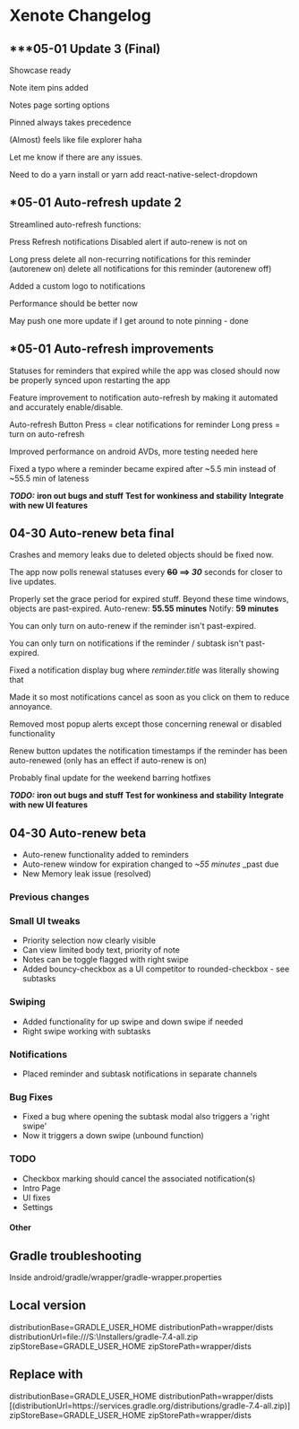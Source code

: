 
# Xenote Changelog

## ***05-01 Update 3 (Final)

Showcase ready

Note item pins added

Notes page sorting options

Pinned always takes precedence

(Almost) feels like file explorer haha

Let me know if there are any issues.

Need to do a yarn install or yarn add react-native-select-dropdown

## ***05-01 Auto-refresh update 2**

Streamlined auto-refresh functions:

Press
Refresh notifications
Disabled alert if auto-renew is not on 

Long press
delete all non-recurring notifications for this reminder (autorenew on)
delete all notifications for this reminder (autorenew off)

Added a custom logo to notifications

Performance should be better now

May push one more update if I get around to note pinning - done

## ***05-01 Auto-refresh improvements**

Statuses for reminders that expired while the app was closed should now be properly synced upon restarting the app

Feature improvement to notification auto-refresh by making it automated and accurately enable/disable.

Auto-refresh Button
Press = clear notifications for reminder
Long press = turn on auto-refresh

Improved performance on android AVDs, more testing needed here

Fixed a typo where a reminder became expired after ~5.5 min instead of ~55.5 min of lateness

**_TODO:_**
**iron out bugs and stuff**
**Test for wonkiness and stability**
**Integrate with new UI features**

## **04-30 Auto-renew beta final**

Crashes and memory leaks due to deleted objects should be fixed now.

The app now polls renewal statuses every **~~60~~ ==> _30_** seconds for closer to live updates.

Properly set the grace period for expired stuff. Beyond these time windows, objects are past-expired.
Auto-renew: **55.55 minutes**
Notify: **59 minutes**

You can only turn on auto-renew if the reminder isn't past-expired.

You can only turn on notifications if the reminder / subtask isn't past-expired.

Fixed a notification display bug where _reminder.title_ was literally showing that

Made it so most notifications cancel as soon as you click on them to reduce annoyance.

Removed most popup alerts except those concerning renewal or disabled functionality

Renew button updates the notification timestamps if the reminder has been auto-renewed (only has an effect if auto-renew is on)

Probably final update for the weekend barring hotfixes

**_TODO:_**
**iron out bugs and stuff**
**Test for wonkiness and stability**
**Integrate with new UI features**


## 04-30 Auto-renew beta

- Auto-renew functionality added to reminders
- Auto-renew window for expiration changed to _~55 minutes_ _past due
- New Memory leak issue (resolved)

### Previous changes

### Small UI tweaks

- Priority selection now clearly visible
- Can view limited body text, priority of note
- Notes can be toggle flagged with right swipe
- Added bouncy-checkbox as a UI competitor to rounded-checkbox - see subtasks

### Swiping

- Added functionality for up swipe and down swipe if needed
- Right swipe working with subtasks

### Notifications

- Placed reminder and subtask notifications in separate channels

### Bug Fixes

- Fixed a bug where opening the subtask modal also triggers a 'right swipe'
- Now it triggers a down swipe (unbound function)

### TODO

- Checkbox marking should cancel the associated notification(s)
- Intro Page
- UI fixes
- Settings

#### Other

## Gradle troubleshooting

Inside android/gradle/wrapper/gradle-wrapper.properties

## Local version

distributionBase=GRADLE_USER_HOME
distributionPath=wrapper/dists
distributionUrl=file\:///S:\Installers/gradle-7.4-all.zip
zipStoreBase=GRADLE_USER_HOME
zipStorePath=wrapper/dists

## Replace with

distributionBase=GRADLE_USER_HOME
distributionPath=wrapper/dists
[(distributionUrl=https\://services.gradle.org/distributions/gradle-7.4-all.zip)]
zipStoreBase=GRADLE_USER_HOME
zipStorePath=wrapper/dists